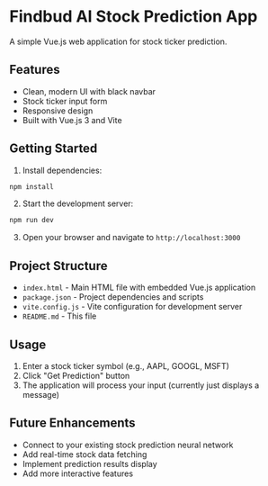 # Findbud AI Stock Prediction App

A simple Vue.js web application for stock ticker prediction.

## Features

- Clean, modern UI with black navbar
- Stock ticker input form
- Responsive design
- Built with Vue.js 3 and Vite

## Getting Started

1. Install dependencies:
```bash
npm install
```

2. Start the development server:
```bash
npm run dev
```

3. Open your browser and navigate to `http://localhost:3000`

## Project Structure

- `index.html` - Main HTML file with embedded Vue.js application
- `package.json` - Project dependencies and scripts
- `vite.config.js` - Vite configuration for development server
- `README.md` - This file

## Usage

1. Enter a stock ticker symbol (e.g., AAPL, GOOGL, MSFT)
2. Click "Get Prediction" button
3. The application will process your input (currently just displays a message)

## Future Enhancements

- Connect to your existing stock prediction neural network
- Add real-time stock data fetching
- Implement prediction results display
- Add more interactive features